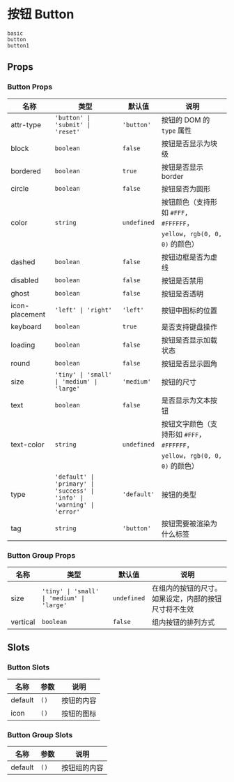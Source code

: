 # 按钮 Button

```demo
basic
button
button1
```

## Props

### Button Props

| 名称           | 类型                                                                    | 默认值      | 说明                                                                          |
| -------------- | ----------------------------------------------------------------------- | ----------- | ----------------------------------------------------------------------------- |
| attr-type      | `'button' \| 'submit' \| 'reset'`                                       | `'button'`  | 按钮的 DOM 的 `type` 属性                                                     |
| block          | `boolean`                                                               | `false`     | 按钮是否显示为块级                                                            |
| bordered       | `boolean`                                                               | `true`      | 按钮是否显示 border                                                           |
| circle         | `boolean`                                                               | `false`     | 按钮是否为圆形                                                                |
| color          | `string`                                                                | `undefined` | 按钮颜色（支持形如 `#FFF`， `#FFFFFF`， `yellow`，`rgb(0, 0, 0)` 的颜色）     |
| dashed         | `boolean`                                                               | `false`     | 按钮边框是否为虚线                                                            |
| disabled       | `boolean`                                                               | `false`     | 按钮是否禁用                                                                  |
| ghost          | `boolean`                                                               | `false`     | 按钮是否透明                                                                  |
| icon-placement | `'left' \| 'right'`                                                     | `'left'`    | 按钮中图标的位置                                                              |
| keyboard       | `boolean`                                                               | `true`      | 是否支持键盘操作                                                              |
| loading        | `boolean`                                                               | `false`     | 按钮是否显示加载状态                                                          |
| round          | `boolean`                                                               | `false`     | 按钮是否显示圆角                                                              |
| size           | `'tiny' \| 'small' \| 'medium' \| 'large'`                              | `'medium'`  | 按钮的尺寸                                                                    |
| text           | `boolean`                                                               | `false`     | 是否显示为文本按钮                                                            |
| text-color     | `string`                                                                | `undefined` | 按钮文字颜色（支持形如 `#FFF`， `#FFFFFF`， `yellow`，`rgb(0, 0, 0)` 的颜色） |
| type           | `'default' \| 'primary' \| 'success' \| 'info' \| 'warning' \| 'error'` | `'default'` | 按钮的类型                                                                    |
| tag            | `string`                                                                | `'button'`  | 按钮需要被渲染为什么标签                                                      |

### Button Group Props

| 名称     | 类型                                       | 默认值      | 说明                                                 |
| -------- | ------------------------------------------ | ----------- | ---------------------------------------------------- |
| size     | `'tiny' \| 'small' \| 'medium' \| 'large'` | `undefined` | 在组内的按钮的尺寸。如果设定，内部的按钮尺寸将不生效 |
| vertical | `boolean`                                  | `false`     | 组内按钮的排列方式                                   |

## Slots

### Button Slots

| 名称    | 参数 | 说明       |
| ------- | ---- | ---------- |
| default | `()` | 按钮的内容 |
| icon    | `()` | 按钮的图标 |

### Button Group Slots

| 名称    | 参数 | 说明         |
| ------- | ---- | ------------ |
| default | `()` | 按钮组的内容 |
